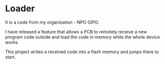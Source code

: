 # Loader

It is a code from my organization - NPO GIPO.

I have released a feature that allows a PCB to remotely receive a new program code outside
and load the code in memory while the whole device works.

This project writes a received code into a flash memory and jumps there to start.